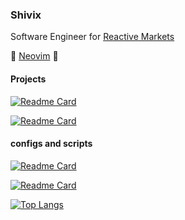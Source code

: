 ### Shivix
Software Engineer for [Reactive Markets](https://github.com/reactivemarkets)

💚 [Neovim](https://github.com/neovim/neovim) 💙

#### Projects
[![Readme Card](https://github-readme-stats.vercel.app/api/pin/?username=Shivix&repo=prefix&show_icons=true&theme=gruvbox)](https://github.com/Shivix/prefix)

[![Readme Card](https://github-readme-stats.vercel.app/api/pin/?username=Shivix&repo=shivlib&show_icons=true&theme=gruvbox)](https://github.com/Shivix/shivlib)

#### configs and scripts
[![Readme Card](https://github-readme-stats.vercel.app/api/pin/?username=Shivix&repo=configs&show_icons=true&theme=gruvbox)](https://github.com/Shivix/configs)

[![Readme Card](https://github-readme-stats.vercel.app/api/pin/?username=Shivix&repo=scripts&show_icons=true&theme=gruvbox)](https://github.com/Shivix/scripts)

[![Top Langs](https://github-readme-stats.vercel.app/api/top-langs/?username=Shivix&show_icons=true&theme=gruvbox&langs_count=4)](https://github.com/anuraghazra/github-readme-stats)

